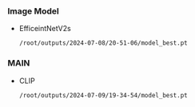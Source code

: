 ### Image Model

- EfficeintNetV2s

    `/root/outputs/2024-07-08/20-51-06/model_best.pt`

### MAIN

- CLIP

    `/root/outputs/2024-07-09/19-34-54/model_best.pt`

